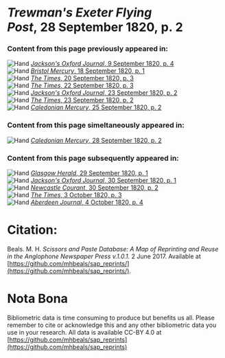 # *Trewman's Exeter Flying Post*, 28 September 1820, p. 2  
  
### Content from this page previously appeared in:  
![Hand](http://scissorsandpaste.net/wp-content/uploads/2017/06/smallhandpointer.png) [*Jackson's Oxford Journal*, 9 September 1820, p. 4](https://mhbeals.github.io/sap_html/Jackson's-Oxford-Journal/Jackson's-Oxford-Journal-9-September-1820-p-4)  
![Hand](http://scissorsandpaste.net/wp-content/uploads/2017/06/smallhandpointer.png) [*Bristol Mercury*, 18 September 1820, p. 1](https://mhbeals.github.io/sap_html/Bristol-Mercury/Bristol-Mercury-18-September-1820-p-1)  
![Hand](http://scissorsandpaste.net/wp-content/uploads/2017/06/smallhandpointer.png) [*The Times*, 20 September 1820, p. 3](https://mhbeals.github.io/sap_html/The-Times/The-Times-20-September-1820-p-3)  
![Hand](http://scissorsandpaste.net/wp-content/uploads/2017/06/smallhandpointer.png) [*The Times*, 22 September 1820, p. 3](https://mhbeals.github.io/sap_html/The-Times/The-Times-22-September-1820-p-3)  
![Hand](http://scissorsandpaste.net/wp-content/uploads/2017/06/smallhandpointer.png) [*Jackson's Oxford Journal*, 23 September 1820, p. 2](https://mhbeals.github.io/sap_html/Jackson's-Oxford-Journal/Jackson's-Oxford-Journal-23-September-1820-p-2)  
![Hand](http://scissorsandpaste.net/wp-content/uploads/2017/06/smallhandpointer.png) [*The Times*, 23 September 1820, p. 2](https://mhbeals.github.io/sap_html/The-Times/The-Times-23-September-1820-p-2)  
![Hand](http://scissorsandpaste.net/wp-content/uploads/2017/06/smallhandpointer.png) [*Caledonian Mercury*, 25 September 1820, p. 2](https://mhbeals.github.io/sap_html/Caledonian-Mercury/Caledonian-Mercury-25-September-1820-p-2)  
  
### Content from this page simeltaneously appeared in:  
![Hand](http://scissorsandpaste.net/wp-content/uploads/2017/06/smallhandpointer.png) [*Caledonian Mercury*, 28 September 1820, p. 2](https://mhbeals.github.io/sap_html/Caledonian-Mercury/Caledonian-Mercury-28-September-1820-p-2)  
  
### Content from this page subsequently appeared in:  
![Hand](http://scissorsandpaste.net/wp-content/uploads/2017/06/smallhandpointer.png) [*Glasgow Herald*, 29 September 1820, p. 1](https://mhbeals.github.io/sap_html/Glasgow-Herald/Glasgow-Herald-29-September-1820-p-1)  
![Hand](http://scissorsandpaste.net/wp-content/uploads/2017/06/smallhandpointer.png) [*Jackson's Oxford Journal*, 30 September 1820, p. 1](https://mhbeals.github.io/sap_html/Jackson's-Oxford-Journal/Jackson's-Oxford-Journal-30-September-1820-p-1)  
![Hand](http://scissorsandpaste.net/wp-content/uploads/2017/06/smallhandpointer.png) [*Newcastle Courant*, 30 September 1820, p. 2](https://mhbeals.github.io/sap_html/Newcastle-Courant/Newcastle-Courant-30-September-1820-p-2)  
![Hand](http://scissorsandpaste.net/wp-content/uploads/2017/06/smallhandpointer.png) [*The Times*, 3 October 1820, p. 3](https://mhbeals.github.io/sap_html/The-Times/The-Times-3-October-1820-p-3)  
![Hand](http://scissorsandpaste.net/wp-content/uploads/2017/06/smallhandpointer.png) [*Aberdeen Journal*, 4 October 1820, p. 4](https://mhbeals.github.io/sap_html/Aberdeen-Journal/Aberdeen-Journal-4-October-1820-p-4)  


# Citation: 

Beals. M. H. *Scissors and Paste Database: A Map of Reprinting and Reuse in the Anglophone Newspaper Press v.1.0.1.* 2 June 2017. Available at [https://github.com/mhbeals/sap_reprints/](https://github.com/mhbeals/sap_reprints/). 

# Nota Bona

Bibliometric data is time consuming to produce but benefits us all. Please remember to cite or acknowledge this and any other bibliometric data you use in your research. All data is available CC-BY 4.0 at [https://github.com/mhbeals/sap_reprints](https://github.com/mhbeals/sap_reprints)